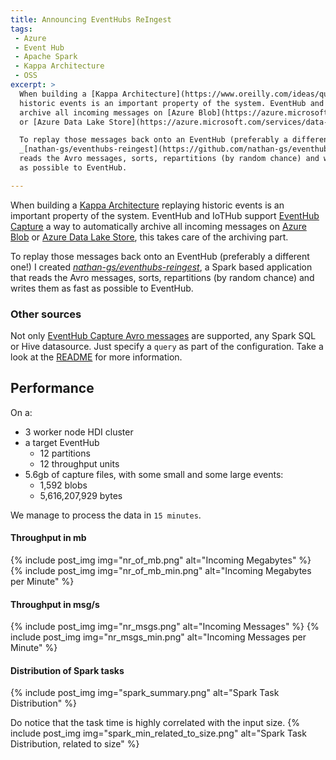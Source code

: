 ```yaml
---
title: Announcing EventHubs ReIngest
tags: 
 - Azure
 - Event Hub
 - Apache Spark
 - Kappa Architecture
 - OSS
excerpt: >
  When building a [Kappa Architecture](https://www.oreilly.com/ideas/questioning-the-lambda-architecture) replaying 
  historic events is an important property of the system. EventHub and IoTHub support [EventHub Capture](https://docs.microsoft.com/en-us/azure/event-hubs/event-hubs-capture-overview) a way to automatically 
  archive all incoming messages on [Azure Blob](https://azure.microsoft.com/services/storage/blobs/) 
  or [Azure Data Lake Store](https://azure.microsoft.com/services/data-lake-store/), this takes care of the archiving part.

  To replay those messages back onto an EventHub (preferably a different one!) I created 
  _[nathan-gs/eventhubs-reingest](https://github.com/nathan-gs/eventhubs-reingest)_, a Spark based application that 
  reads the Avro messages, sorts, repartitions (by random chance) and writes them as fast 
  as possible to EventHub. 

---
```


When building a [Kappa Architecture](https://www.oreilly.com/ideas/questioning-the-lambda-architecture) replaying 
historic events is an important property of the system. EventHub and IoTHub support [EventHub Capture](https://docs.microsoft.com/en-us/azure/event-hubs/event-hubs-capture-overview) a way to automatically 
archive all incoming messages on [Azure Blob](https://azure.microsoft.com/services/storage/blobs/) 
or [Azure Data Lake Store](https://azure.microsoft.com/services/data-lake-store/), this takes care of the archiving part.

To replay those messages back onto an EventHub (preferably a different one!) I created 
_[nathan-gs/eventhubs-reingest](https://github.com/nathan-gs/eventhubs-reingest)_, a Spark based application that 
reads the Avro messages, sorts, repartitions (by random chance) and writes them as fast 
as possible to EventHub. 

### Other sources

Not only [EventHub Capture Avro messages](https://docs.microsoft.com/en-us/azure/event-hubs/event-hubs-capture-overview#exploring-the-captured-files-and-working-with-avro) are supported, any Spark SQL or Hive datasource. Just specify a `query` as part of the configuration. Take a look at the 
[README](https://github.com/nathan-gs/eventhubs-reingest) for more information.


## Performance

On a:
* 3 worker node HDI cluster
* a target EventHub
  * 12 partitions
  * 12 throughput units
* 5.6gb of capture files, with some small and some large events:
  * 1,592 blobs
  * 5,616,207,929 bytes
  
We manage to process the data in `15 minutes`. 

#### Throughput in mb
{% include post_img img="nr_of_mb.png" alt="Incoming Megabytes"  %}
{% include post_img img="nr_of_mb_min.png" alt="Incoming Megabytes per Minute"  %}


#### Throughput in msg/s
{% include post_img img="nr_msgs.png" alt="Incoming Messages"  %}
{% include post_img img="nr_msgs_min.png" alt="Incoming Messages per Minute"  %}

#### Distribution of Spark tasks
{% include post_img img="spark_summary.png" alt="Spark Task Distribution"  %}

Do notice that the task time is highly correlated with the input size.
{% include post_img img="spark_min_related_to_size.png" alt="Spark Task Distribution, related to size"  %}

